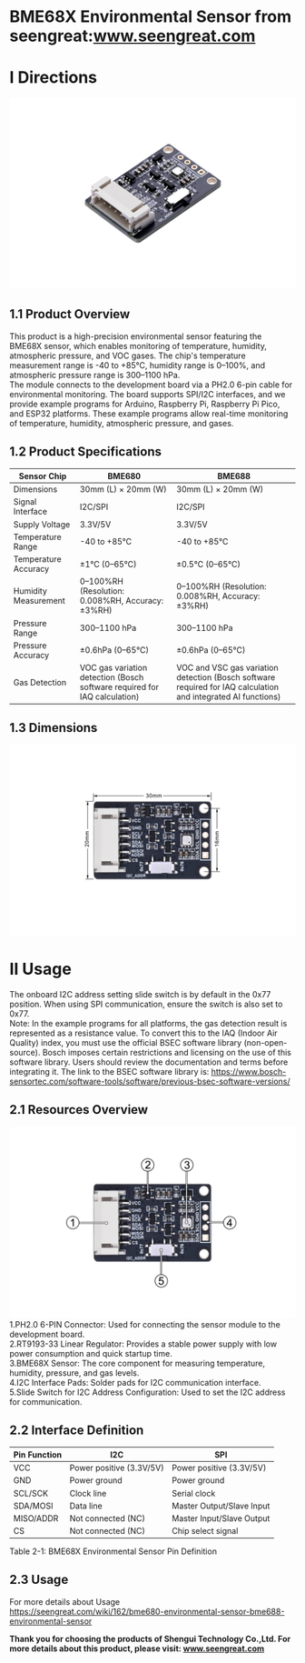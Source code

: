 BME68X Environmental Sensor from seengreat:www.seengreat.com
 =======================================
# Ⅰ Directions
![image](https://github.com/seengreat/BME68X-Environmental-Sensor/blob/main/1.jpg)<br>
## 1.1 Product Overview
This product is a high-precision environmental sensor featuring the BME68X sensor, which enables monitoring of temperature, humidity, atmospheric pressure, and VOC gases. The chip's temperature measurement range is -40 to +85°C, humidity range is 0–100%, and atmospheric pressure range is 300–1100 hPa.<br>
The module connects to the development board via a PH2.0 6-pin cable for environmental monitoring. The board supports SPI/I2C interfaces, and we provide example programs for Arduino, Raspberry Pi, Raspberry Pi Pico, and ESP32 platforms. These example programs allow real-time monitoring of temperature, humidity, atmospheric pressure, and gases.<br>

## 1.2 Product Specifications
|Sensor Chip|BME680|BME688|
|-------------|---------|---------|
|Dimensions|30mm (L) × 20mm (W)|30mm (L) × 20mm (W)|
|Signal Interface|I2C/SPI|I2C/SPI|
|Supply Voltage|3.3V/5V|3.3V/5V|
|Temperature Range|-40 to +85℃|-40 to +85℃|
|Temperature Accuracy| ±1℃ (0–65℃)|±0.5℃ (0–65℃)|
|Humidity Measurement|0–100%RH (Resolution: 0.008%RH, Accuracy: ±3%RH)|0–100%RH (Resolution: 0.008%RH, Accuracy: ±3%RH)|
|Pressure Range|300–1100 hPa|300–1100 hPa|
|Pressure Accuracy|±0.6hPa (0–65℃)|±0.6hPa (0–65℃)|
|Gas Detection|VOC gas variation detection (Bosch software required for IAQ calculation)|VOC and VSC gas variation detection (Bosch software required for IAQ calculation and integrated AI functions)|<br>

## 1.3 Dimensions
![image](https://github.com/seengreat/BME68X-Environmental-Sensor/blob/main/2.jpg)<br>
# Ⅱ Usage
The onboard I2C address setting slide switch is by default in the 0x77 position. When using SPI communication, ensure the switch is also set to 0x77.<br>
Note: In the example programs for all platforms, the gas detection result is represented as a resistance value. To convert this to the IAQ (Indoor Air Quality) index, you must use the official BSEC software library (non-open-source). Bosch imposes certain restrictions and licensing on the use of this software library. Users should review the documentation and terms before integrating it. The link to the BSEC software library is: https://www.bosch-sensortec.com/software-tools/software/previous-bsec-software-versions/<br>

## 2.1 Resources Overview
![image](https://github.com/seengreat/BME68X-Environmental-Sensor/blob/main/3.jpg)<br>
1.PH2.0 6-PIN Connector: Used for connecting the sensor module to the development board.<br>
2.RT9193-33 Linear Regulator: Provides a stable power supply with low power consumption and quick startup time.<br>
3.BME68X Sensor: The core component for measuring temperature, humidity, pressure, and gas levels.<br>
4.I2C Interface Pads: Solder pads for I2C communication interface.<br>
5.Slide Switch for I2C Address Configuration: Used to set the I2C address for communication.<br>
## 2.2 Interface Definition
|Pin Function|I2C|SPI|
|--------------|---|----|
|VCC|Power positive (3.3V/5V)|Power positive (3.3V/5V)|
|GND|Power ground|Power ground|
|SCL/SCK|Clock line|Serial clock|
|SDA/MOSI|Data line|Master Output/Slave Input
|MISO/ADDR|Not connected (NC)|Master Input/Slave Output|
|CS|Not connected (NC)|Chip select signal|<br>
Table 2-1: BME68X Environmental Sensor Pin Definition<br>
## 2.3 Usage
For more details about Usage<br>
https://seengreat.com/wiki/162/bme680-environmental-sensor-bme688-environmental-sensor<br>

__Thank you for choosing the products of Shengui Technology Co.,Ltd. For more details about this product, please visit:
www.seengreat.com__

